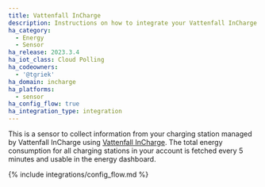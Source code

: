 ```yaml
---
title: Vattenfall InCharge
description: Instructions on how to integrate your Vattenfall InCharge managed charging stations within Home Assistant.
ha_category:
  - Energy
  - Sensor
ha_release: 2023.3.4
ha_iot_class: Cloud Polling
ha_codeowners:
  - '@tgriek'
ha_domain: incharge
ha_platforms:
  - sensor
ha_config_flow: true
ha_integration_type: integration
---
```


This is a sensor to collect information from your charging station managed by Vattenfall InCharge using [Vattenfall InCharge](https://myincharge.vattenfall.com/).
The total energy consumption for all charging stations in your account is fetched every 5 minutes and usable in the energy dashboard.

{% include integrations/config_flow.md %}
